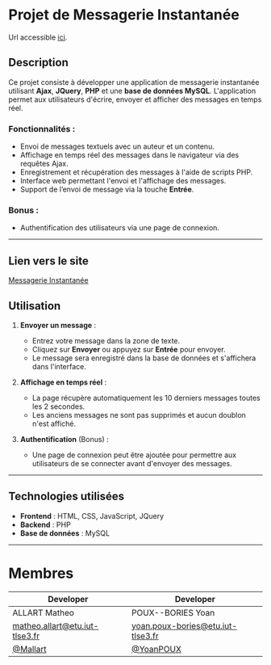 # Projet de Messagerie Instantanée
Url accessible [ici](http://matheo.great-site.net/instmsg).

## Description

Ce projet consiste à développer une application de messagerie instantanée utilisant **Ajax**, **JQuery**, **PHP** et une **base de données MySQL**. L'application permet aux utilisateurs d'écrire, envoyer et afficher des messages en temps réel.

### Fonctionnalités :
- Envoi de messages textuels avec un auteur et un contenu.
- Affichage en temps réel des messages dans le navigateur via des requêtes Ajax.
- Enregistrement et récupération des messages à l'aide de scripts PHP.
- Interface web permettant l'envoi et l'affichage des messages.
- Support de l’envoi de message via la touche **Entrée**.

### Bonus :
- Authentification des utilisateurs via une page de connexion.

---

## Lien vers le site
[Messagerie Instantanée](http://matheo.great-site.net/instmsg)


## Utilisation

1. **Envoyer un message** : 
   - Entrez votre message dans la zone de texte.
   - Cliquez sur **Envoyer** ou appuyez sur **Entrée** pour envoyer.
   - Le message sera enregistré dans la base de données et s'affichera dans l'interface.

2. **Affichage en temps réel** :
   - La page récupère automatiquement les 10 derniers messages toutes les 2 secondes.
   - Les anciens messages ne sont pas supprimés et aucun doublon n'est affiché.

3. **Authentification** (Bonus) :
   - Une page de connexion peut être ajoutée pour permettre aux utilisateurs de se connecter avant d'envoyer des messages.

---

## Technologies utilisées

- **Frontend** : HTML, CSS, JavaScript, JQuery
- **Backend** : PHP
- **Base de données** : MySQL

---

# Membres

| Developer                                                | Developer                                |
| -------------------------------------------------------- | ---------------------------------------- |
| ALLART Matheo                                         | POUX--BORIES Yoan                        |
| matheo.allart@etu.iut-tlse3.fr                        | yoan.poux-bories@etu.iut-tlse3.fr        |
| [@Mallart](https://github.com/Mallart) | [@YoanPOUX](https://github.com/YoanPOUX) |